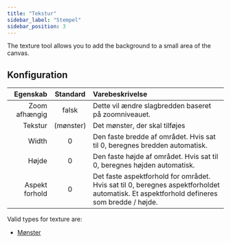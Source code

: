 ```yaml
---
title: "Tekstur"
sidebar_label: "Stempel"
sidebar_position: 3
---
```


The texture tool allows you to add the background to a small area of the canvas.

## Konfiguration

|       Egenskab | Standard  | Varebeskrivelse                                                                                                                          |
| --------------:|:---------:|:---------------------------------------------------------------------------------------------------------------------------------------- |
|  Zoom afhængig |   falsk   | Dette vil ændre slagbredden baseret på zoomniveauet.                                                                                     |
|        Tekstur | (mønster) | Det mønster, der skal tilføjes                                                                                                           |
|          Width |     0     | Den faste bredde af området. Hvis sat til 0, beregnes bredden automatisk.                                                                |
|          Højde |     0     | Den faste højde af området. Hvis sat til 0, beregnes højden automatisk.                                                                  |
| Aspekt forhold |     0     | Det faste aspektforhold for området. Hvis sat til 0, beregnes aspektforholdet automatisk. Et aspektforhold defineres som bredde / højde. |

Valid types for texture are:

* [Mønster](../background#pattern)
